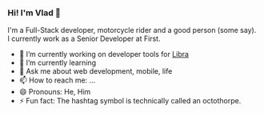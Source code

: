 ### Hi! I'm Vlad 👋

I'm a Full-Stack developer, motorcycle rider and a good person (some say).
I currently work as a Senior Developer at First.

- 🔭 I’m currently working on developer tools for [Libra](https://github.com/libra/libra)
- 🌱 I’m currently learning 
- 💬 Ask me about web development, mobile, life
- 📫 How to reach me: ...
- 😄 Pronouns: He, Him
- ⚡ Fun fact: The hashtag symbol is technically called an octothorpe.
